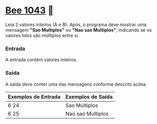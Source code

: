 # <a href="https://www.beecrowd.com.br/judge/pt/problems/view/1043"> Bee 1043</a> 🐝

Leia 2 valores inteiros (A e B). Após, o programa deve mostrar uma mensagem <strong>"Sao Multiplos"</strong> ou <strong>"Nao sao Multiplos"</strong>, indicando se os valores lidos são múltiplos entre si.

### Entrada
A entrada contém valores inteiros.


### Saída
A saída deve conter uma das mensagens conforme descrito acima.


| Exemplos de Entrada | Exemplos de Saída|
|---| ---|
| 6 24| Sao Multiplos|
|6 25| Nao sao Multiplos|

